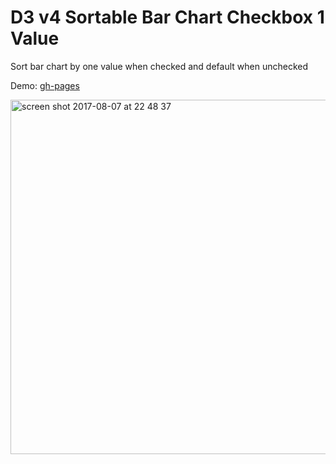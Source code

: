 # D3 v4 Sortable Bar Chart Checkbox 1 Value

Sort bar chart by one value when checked and default when unchecked

Demo: [gh-pages](https://shanegibney.github.io/D3-v4-Sortable-Bar-Chart-Checkbox-1-Value/)

<img width="567" alt="screen shot 2017-08-07 at 22 48 37" src="https://user-images.githubusercontent.com/17167992/29047223-a1e2e37a-7bc2-11e7-873c-f8a82d8c3dcd.png">
